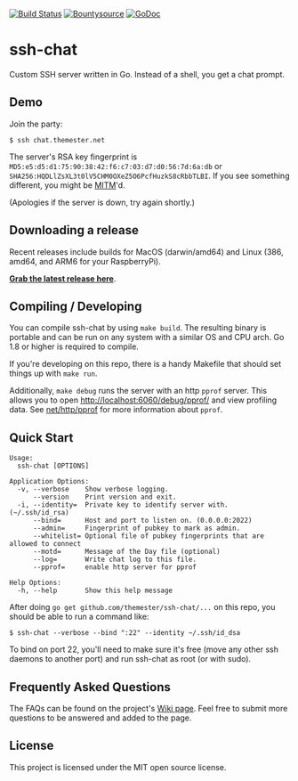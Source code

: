 [![Build Status](https://travis-ci.org/themester/ssh-chat.svg?branch=master)](https://travis-ci.org/themester/ssh-chat)
[![Bountysource](https://www.bountysource.com/badge/team?team_id=52292&style=bounties_received)](https://www.bountysource.com/teams/ssh-chat/issues?utm_source=ssh-chat&utm_medium=shield&utm_campaign=bounties_received)
[![GoDoc](https://godoc.org/github.com/themester/ssh-chat?status.svg)](https://godoc.org/github.com/themester/ssh-chat)

# ssh-chat

Custom SSH server written in Go. Instead of a shell, you get a chat prompt.

## Demo

Join the party:

```
$ ssh chat.themester.net
```

The server's RSA key fingerprint is `MD5:e5:d5:d1:75:90:38:42:f6:c7:03:d7:d0:56:7d:6a:db` or `SHA256:HQDLlZsXL3t0lV5CHM0OXeZ5O6PcfHuzkS8cRbbTLBI`. If you see something different, you might be [MITM](https://en.wikipedia.org/wiki/Man-in-the-middle_attack)'d.

(Apologies if the server is down, try again shortly.)


## Downloading a release

Recent releases include builds for MacOS (darwin/amd64) and Linux (386,
amd64, and ARM6 for your RaspberryPi).

**[Grab the latest release here](https://github.com/themester/ssh-chat/releases/)**.


## Compiling / Developing

You can compile ssh-chat by using `make build`. The resulting binary is portable and
can be run on any system with a similar OS and CPU arch. Go 1.8 or higher is required to compile.

If you're developing on this repo, there is a handy Makefile that should set
things up with `make run`.

Additionally, `make debug` runs the server with an http `pprof` server. This allows you to open
[http://localhost:6060/debug/pprof/]() and view profiling data. See
[net/http/pprof](http://golang.org/pkg/net/http/pprof/) for more information about `pprof`.


## Quick Start

```
Usage:
  ssh-chat [OPTIONS]

Application Options:
  -v, --verbose    Show verbose logging.
      --version    Print version and exit.
  -i, --identity=  Private key to identify server with. (~/.ssh/id_rsa)
      --bind=      Host and port to listen on. (0.0.0.0:2022)
      --admin=     Fingerprint of pubkey to mark as admin.
      --whitelist= Optional file of pubkey fingerprints that are allowed to connect
      --motd=      Message of the Day file (optional)
      --log=       Write chat log to this file.
      --pprof=     enable http server for pprof

Help Options:
  -h, --help       Show this help message
```

After doing `go get github.com/themester/ssh-chat/...` on this repo, you should be able
to run a command like:

```
$ ssh-chat --verbose --bind ":22" --identity ~/.ssh/id_dsa
```

To bind on port 22, you'll need to make sure it's free (move any other ssh
daemons to another port) and run ssh-chat as root (or with sudo).

## Frequently Asked Questions

The FAQs can be found on the project's [Wiki page](https://github.com/themester/ssh-chat/wiki/FAQ).
Feel free to submit more questions to be answered and added to the page.

## License

This project is licensed under the MIT open source license.
